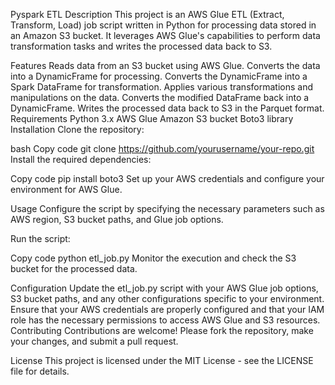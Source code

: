 Pyspark ETL
Description
This project is an AWS Glue ETL (Extract, Transform, Load) job script written in Python for processing data stored in an Amazon S3 bucket. It leverages AWS Glue's capabilities to perform data transformation tasks and writes the processed data back to S3.

Features
Reads data from an S3 bucket using AWS Glue.
Converts the data into a DynamicFrame for processing.
Converts the DynamicFrame into a Spark DataFrame for transformation.
Applies various transformations and manipulations on the data.
Converts the modified DataFrame back into a DynamicFrame.
Writes the processed data back to S3 in the Parquet format.
Requirements
Python 3.x
AWS Glue
Amazon S3 bucket
Boto3 library
Installation
Clone the repository:

bash
Copy code
git clone https://github.com/yourusername/your-repo.git
Install the required dependencies:

Copy code
pip install boto3
Set up your AWS credentials and configure your environment for AWS Glue.

Usage
Configure the script by specifying the necessary parameters such as AWS region, S3 bucket paths, and Glue job options.

Run the script:

Copy code
python etl_job.py
Monitor the execution and check the S3 bucket for the processed data.

Configuration
Update the etl_job.py script with your AWS Glue job options, S3 bucket paths, and any other configurations specific to your environment.
Ensure that your AWS credentials are properly configured and that your IAM role has the necessary permissions to access AWS Glue and S3 resources.
Contributing
Contributions are welcome! Please fork the repository, make your changes, and submit a pull request.

License
This project is licensed under the MIT License - see the LICENSE file for details.